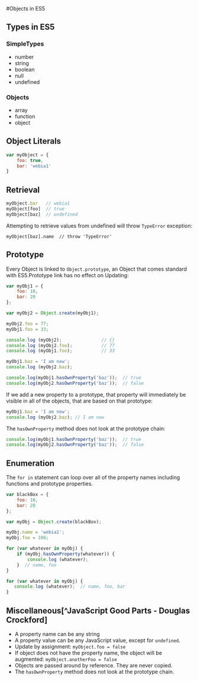 #Objects in ES5

## Types in ES5
### SimpleTypes
* number
* string
* boolean
* null
* undefined

### Objects
* array
* function
* object

## Object Literals

```javascript
var myObject = {
	foo: true,
	bar: 'webia1'
}
```

## Retrieval

```javascript
myObject.bar   // webia1
myObject[foo]  // true
myObject[baz]  // undefined 
```
Attempting to retrieve values from undefined will throw `TypeError` exception:

`myObject[baz].name  // throw 'TypeError'`

## Prototype

Every Object is linked to `Object.prototype`, an Object that comes standard with ES5.Prototype link has no effect on Updating:

```javascript
var myObj1 = {
    foo: 10,
    bar: 20
};

var myObj2 = Object.create(myObj1);

myObj2.foo = 77;
myObj1.foo = 33;

console.log (myObj2);               // {}
console.log (myObj2.foo);           // 77
console.log (myObj1.foo);           // 33

myObj1.baz = 'I am new';
console.log (myObj2.baz);

console.log(myObj1.hasOwnProperty('baz'));  // true
console.log(myObj2.hasOwnProperty('baz'));  // false
```

If we add a new property to a prototype, that property will immediately be visible in all of the objects, that are based on that prototype:

```javascript
myObj1.baz = 'I am new';
console.log (myObj2.baz); // I am new 
```

The `hasOwnProperty` method does not look at the prototype chain:

```javascript
console.log(myObj1.hasOwnProperty('baz'));  // true
console.log(myObj2.hasOwnProperty('baz'));  // false
```

## Enumeration

The `for in` statement can loop over all of the property names including functions and prototype properties.

```javascript
var blackBox = {
    foo: 10,
    bar: 20
};

var myObj = Object.create(blackBox);

myObj.name = 'webia1';
myObj.foo = 100;

for (var whatever in myObj) {
    if (myObj.hasOwnProperty(whatever)) {
        console.log (whatever);
    }  // name, foo
}

for (var whatever in myObj) {
   console.log (whatever);  // name, foo, bar
}
```


## Miscellaneous[^JavaScript Good Parts - Douglas Crockford]

* A property name can be any string
* A property value can be any JavaScript value, except for `undefined`.
* Update by assignment: `myObject.foo = false`
* If object does not have the property name, the object will be augmented: `myObject.anotherFoo = false`
* Objects are passed around by reference. They are never copied.
* The `hasOwnProperty` method does not look at the prototype chain.